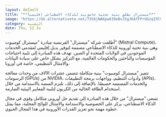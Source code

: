 ```yaml
---
layout: default
title: "**ميسترال تطلق بنية تحتية حاسوبية للذكاء الاصطناعي إقليمياً**"
image: "https://d4.alternativeto.net/73S6jNAKpw639eBvJ5gJKAfFPrUGzqI9lVjrq2ALWKk/rs:fill:1520:760:0/g:ce:0:0/YWJzOi8vZGlzdC9jb250ZW50LzE3NDk3NDI3NDY2NjAucG5n.png"
category: التقنية
date: Thu, 12 Ju
---
```


أطلقت شركة "ميسترال" الفرنسية مبادرة "ميسترال كومبيوت" (Mistral Compute)، وهي بنية تحتية أوروبية للذكاء الاصطناعي مصممة لتوفير بديل إقليمي لمقدمي الخدمات الموجودين في الولايات المتحدة أو الصين. تهدف هذه المبادرة إلى تلبية احتياجات المؤسسات والباحثين والحكومات العالمية، مع التركيز بشكل خاص على سيادة البيانات والامتثال التنظيمي، خاصة في أوروبا.

تتميز "ميسترال كومبيوت" ببنية متكاملة تتضمن عشرات الآلاف من وحدات معالجة الرسومات (GPUs) من NVIDIA، وأدوات التنظيم، وواجهات برمجة التطبيقات (APIs)، والخدمات المصممة خصيصًا. بالإضافة إلى ذلك، تلتزم المنصة بالاستدامة من خلال استخدام الطاقة الخالية من الكربون لتلبية المعايير البيئية الصارمة.

تسعى "ميسترال" من خلال هذه المبادرة إلى تقديم حل أوروبي متكامل وقوي في مجال الذكاء الاصطناعي، يركز على الخصوصية والاستدامة والامتثال للوائح المحلية، مما يمثل خطوة مهمة نحو تعزيز القدرات الأوروبية في هذا المجال الحيوي.
